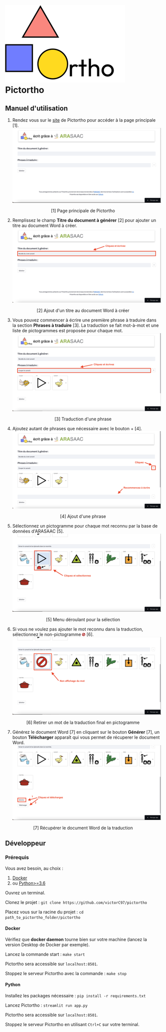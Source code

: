 # ![logo](./static/logo.svg) Pictortho

## Manuel d'utilisation

1. Rendez vous sur le [site](https://pictortho.streamlit.app) de Pictortho pour accéder à la page principale [1].
![homePage](./static/homePage.png)
<p align="center">[1] Page principale de Pictortho</p>

2. Remplissez le champ **Titre du document à générer** [2] pour ajouter un titre au document Word à créer.
![titleDoc](./static/titleDoc.png)
<p align="center">[2] Ajout d'un titre au document Word à créer</p>

3. Vous pouvez commencer à écrire une première phrase à traduire dans la section **Phrases à traduire** [3]. La traduction se fait mot-à-mot et une liste de pictogrammes est proposée pour chaque mot.
![sentence](./static/sentence.png)
<p align="center">[3] Traduction d'une phrase</p>

4. Ajoutez autant de phrases que nécessaire avec le bouton + [4].
![addSentence](./static/addSentence.png)
<p align="center">[4] Ajout d'une phrase</p>

5. Sélectionnez un pictogramme pour chaque mot reconnu par la base de données d'ARASAAC [5].
![select](./static/select.png)
<p align="center">[5] Menu déroulant pour la sélection</p>

6. Si vous ne voulez pas ajouter le mot reconnu dans la traduction, sélectionnez le non-pictogramme <img src="./static/nothing.png" alt="nothing" width="10"/> [6].
![nopicto](./static/stop.png)
<p align="center">[6] Retirer un mot de la traduction final en pictogramme</p>

7. Générez le document Word [7] en cliquant sur le bouton **Générer** [7], un bouton **Télécharger** apparaît qui vous permet de récuperer le document Word.
![dl](./static/dl.png)
<p align="center">[7] Récupérer le document Word de la traduction</p>

## Développeur

### Prérequis

Vous avez besoin, au choix :
1. [Docker](https://docs.docker.com/get-docker/)
2. ou [Python>=3.6](https://www.python.org/downloads/)

Ouvrez un terminal.

Clonez le projet : ````git clone https://github.com/victorC97/pictortho````

Placez vous sur la racine du projet : ````cd path_to_pictortho_folder/pictortho````

#### Docker

Vérifiez que **docker daemon** tourne bien sur votre machine (lancez la version Desktop de Docker par exemple).

Lancez la commande start : ````make start````

Pictortho sera accessible sur ````localhost:8501````.

Stoppez le serveur Pictortho avec la commande : ````make stop````

#### Python

Installez les packages nécessaire : ````pip install -r requirements.txt````

Lancez Pictortho : ````streamlit run app.py````

Pictortho sera accessible sur ````localhost:8501````.

Stoppez le serveur Pictortho en utilisant ````Ctrl+C```` sur votre terminal.